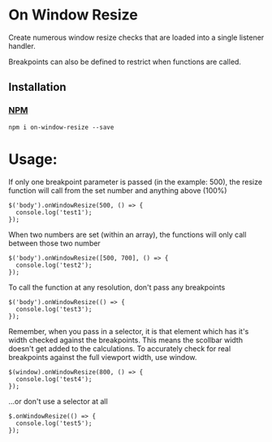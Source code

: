 # On Window Resize

Create numerous window resize checks that are loaded into a single listener handler.

Breakpoints can also be defined to restrict when functions are called.

## Installation

### [NPM](https://www.npmjs.com/package/on-window-resize)
```
npm i on-window-resize --save
```

# Usage:
If only one breakpoint parameter is passed (in the example: 500), the resize function will
call from the set number and anything above (100%)

```
$('body').onWindowResize(500, () => {
  console.log('test1');
});
```
When two numbers are set (within an array), the functions will
only call between those two number
```
$('body').onWindowResize([500, 700], () => {
  console.log('test2');
});
```

To call the function at any resolution, don't pass any breakpoints
```
$('body').onWindowResize(() => {
  console.log('test3');
});
```

Remember, when you pass in a selector, it is that element which has it's width checked
against the breakpoints. This means the scollbar width doesn't get added to the calculations.
To accurately check for real breakpoints against the full viewport width, use window.
```
$(window).onWindowResize(800, () => {
  console.log('test4');
});
```

...or don't use a selector at all
```
$.onWindowResize(() => {
  console.log('test5');
});
```
